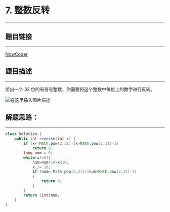 
# 7. 整数反转
---
## 题目链接
---
<a href="https://leetcode-cn.com/problems/reverse-integer/">NowCoder</a>

## 题目描述
---

给出一个 32 位的有符号整数，你需要将这个整数中每位上的数字进行反转。

![在这里插入图片描述](https://img-blog.csdnimg.cn/20200331093950801.png?x-oss-process=image/watermark,type_ZmFuZ3poZW5naGVpdGk,shadow_10,text_aHR0cHM6Ly9ibG9nLmNzZG4ubmV0L3dlaXhpbl80NDg0MDU3Mg==,size_16,color_FFFFFF,t_70)
## 解题思路：
---

```java
class Solution {
    public int reverse(int x) {
        if (x<-Math.pow(2,31)||x>Math.pow(2,31)-1)
            return 0;
        long num = 0;
        while(x!=0){
            num=num*10+x%10;
            x /= 10;
            if (num<-Math.pow(2,31)||num>Math.pow(2,31)-1)
            {
                return 0;
            }
        }
        return (int)num;
    }
}
```

